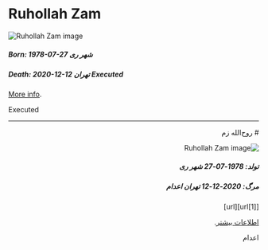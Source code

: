 # Ruhollah Zam

![Ruhollah Zam image](../images/ruhollah-zam.jpg "Ruhollah Zam")

##### Born: 1978-07-27 شهر ری

##### Death: 2020-12-12 تهران Executed

[More info](https://fa.wikipedia.org/wiki/%D8%B1%D9%88%D8%AD%E2%80%8C%D8%A7%D9%84%D9%84%D9%87_%D8%B2%D9%85).

Executed

---

<div dir="rtl">
# روح‌الله زم

![Ruhollah Zam image](../images/ruhollah-zam.jpg "Ruhollah Zam")

##### تولد: 1978-07-27 شهر ری

##### مرگ: 2020-12-12 تهران اعدام

[[1]url][url]

[اطلاعات بیشتر](https://fa.wikipedia.org/wiki/%D8%B1%D9%88%D8%AD%E2%80%8C%D8%A7%D9%84%D9%84%D9%87_%D8%B2%D9%85).

اعدام

</div>
